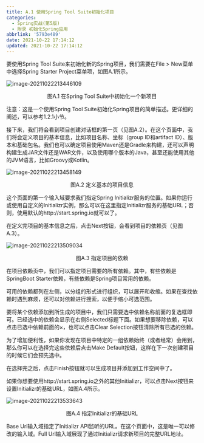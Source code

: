 ```yaml
---
title: A.1 使用Spring Tool Suite初始化项目
categories:
  - Spring实战(第5版)
  - 附录 初始化Spring应用
abbrlink: '5793e489'
date: 2021-10-22 17:14:12
updated: 2021-10-22 17:14:12
---
```

要使用Spring Tool Suite来初始化新的Spring项目，我们需要在File > New菜单中选择Spring Starter Project菜单项，如图A.1所示。

![image-20211022213446109](https://gitee.com/XiaoLan223/images/raw/master/Blog/Sum/20211022213446.png)

<center>图A.1 在Spring Tool Suite中初始化一个新项目</center>

注意：这是一个使用Spring Tool Suite初始化Spring项目的简单描述。更详细的阐述，可以参考1.2.1小节。

接下来，我们将会看到项目创建对话框的第一页（见图A.2）。在这个页面中，我们将会定义项目的基本信息，比如项目名称、坐标（group ID和artifact ID）、版本和基础包名。我们也可以确定项目使用Maven还是Gradle来构建，还可以声明构建生成JAR文件还是WAR文件，以及使用哪个版本的Java，甚至还能使用其他的JVM语言，比如Groovy或Kotlin。

![image-20211022213458149](https://gitee.com/XiaoLan223/images/raw/master/Blog/Sum/20211022213458.png)

<center>图A.2 定义基本的项目信息</center>

这个页面的第一个输入域要求我们指定Spring Initializr服务的位置。如果你运行或使用自定义的Initializr实例，那么可以在这里指定Initializr服务的基础URL；否则，使用默认的http://start.spring.io就可以了。

在定义完项目的基本信息之后，点击Next按钮，会看到项目的依赖页（见图A.3）。

![image-20211022213509034](https://gitee.com/XiaoLan223/images/raw/master/Blog/Sum/20211022213509.png)

<center>图A.3 指定项目的依赖</center>

在项目依赖页中，我们可以指定项目需要的所有依赖。其中，有些依赖是SpringBoot Starter依赖，有些依赖是Spring项目常用的依赖。

可用的依赖都列在左侧，以分组的形式进行组织，可以展开和收缩。如果在查找依赖时遇到麻烦，还可以对依赖进行搜索，以便于缩小可选范围。

要将某个依赖添加到所生成的项目中，我们只需要选中依赖名称前面的复选框即可。已经选中的依赖会显示在右侧Selected标题下面。如果想要移除依赖，可以点击已选中依赖前面的×，也可以点击Clear Selection按钮清除所有已选的依赖。

为了增加便利性，如果你发现在项目中特定的一组依赖始终（或者经常）会用到，那么你可以在选择完这些依赖后点击Make Default按钮，这样在下一次创建项目的时候它们会预先选中。

在选择完之后，点击Finish按钮就可以生成项目并添加到工作空间中了。

如果你想要使用http://start.spring.io之外的其他Initializr，可以点击Next按钮来设置Initializr的基础URL，如图A.4所示。

![image-20211022213533643](https://gitee.com/XiaoLan223/images/raw/master/Blog/Sum/20211022213533.png)

<center>图A.4 指定Initializr的基础URL</center>

Base Url输入域指定了Initializr API监听的URL。在这个页面中，这是唯一可以修改的输入域。Full Url输入域展现了通过Initializr请求新项目的完整URL地址。

